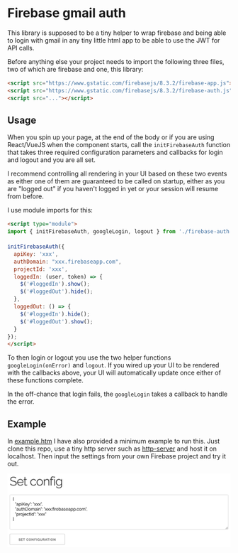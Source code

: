 # Firebase gmail auth

This library is supposed to be a tiny helper to wrap firebase and being able to login with gmail in any tiny little html app to be able to use the JWT for API calls.

Before anything else your project needs to import the following three files, two of which are firebase and one, this library:
```html
<script src="https://www.gstatic.com/firebasejs/8.3.2/firebase-app.js"></script>
<script src="https://www.gstatic.com/firebasejs/8.3.2/firebase-auth.js"></script>
<script src="..."></script>
```

## Usage

When you spin up your page, at the end of the body or if you are using React/VueJS when the component starts, call the `initFirebaseAuth` function that takes three required configuration parameters and callbacks for login and logout and you are all set.

I recommend controlling all rendering in your UI based on these two events as either one of them are guaranteed to be called on startup, either as you are "logged out" if you haven't logged in yet or your session will resume from before.

I use module imports for this:

```html
<script type="module">
import { initFirebaseAuth, googleLogin, logout } from './firebase-auth.js';

initFirebaseAuth({
  apiKey: 'xxx',
  authDomain: "xxx.firebaseapp.com",
  projectId: 'xxx',
  loggedIn: (user, token) => {
    $('#loggedIn').show();
    $('#loggedOut').hide();
  },
  loggedOut: () => {
    $('#loggedIn').hide();
    $('#loggedOut').show();
  }
});
</script>
```

To then login or logout you use the two helper functions `googleLogin(onError)` and `logout`. If you wired up your UI to be rendered with the callbacks above, your UI will automatically update once either of these functions complete.

In the off-chance that login fails, the `googleLogin` takes a callback to handle the error.

## Example

In [example.htm](example.htm) I have also provided a minimum example to run this. Just clone this repo, use a tiny http server such as [http-server](https://www.npmjs.com/package/http-server) and host it on localhost. Then input the settings from your own Firebase project and try it out.

![screenshot](screenshot.png)
